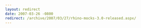 ```yaml
---
layout: redirect
date: 2007-03-26 -0800
redirect: /archive/2007/03/27/rhino-mocks-3.0-released.aspx/
---
```

